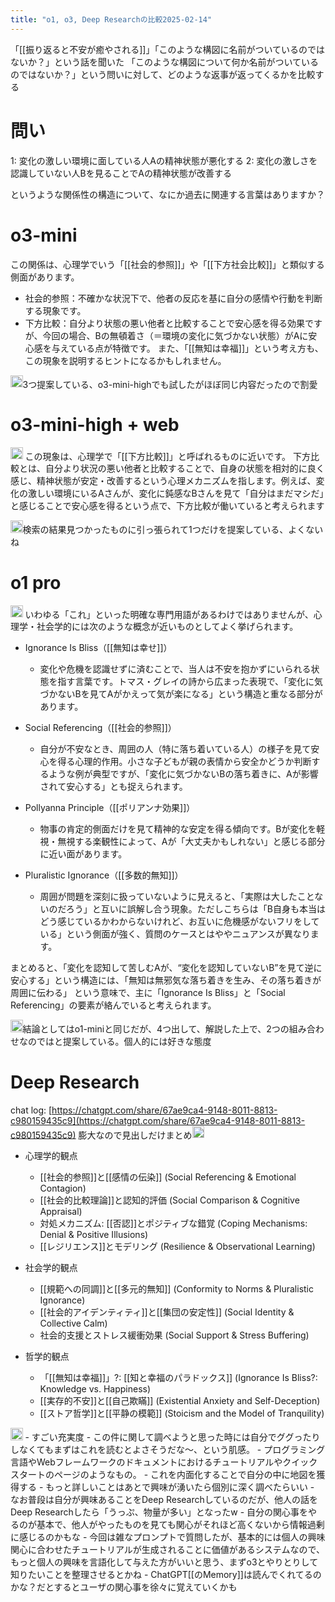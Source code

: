 ```yaml
---
title: "o1, o3, Deep Researchの比較2025-02-14"
---
```


「[[振り返ると不安が癒やされる]]」「このような構図に名前がついているのではないか？」という話を聞いた
「このような構図について何か名前がついているのではないか？」という問いに対して、どのような返事が返ってくるかを比較する

# 問い
1: 変化の激しい環境に面している人Aの精神状態が悪化する
2: 変化の激しさを認識していない人Bを見ることでAの精神状態が改善する

というような関係性の構造について、なにか過去に関連する言葉はありますか？

# o3-mini
この関係は、心理学でいう「[[社会的参照]]」や「[[下方社会比較]]」と類似する側面があります。
- 社会的参照：不確かな状況下で、他者の反応を基に自分の感情や行動を判断する現象です。
- 下方比較：自分より状態の悪い他者と比較することで安心感を得る効果ですが、今回の場合、Bの無頓着さ（＝環境の変化に気づかない状態）がAに安心感を与えている点が特徴です。
また、「[[無知は幸福]]」という考え方も、この現象を説明するヒントになるかもしれません。

<img src='https://scrapbox.io/api/pages/nishio/nishio/icon' alt='nishio.icon' height="19.5"/>3つ提案している、o3-mini-highでも試したがほぼ同じ内容だったので割愛

# o3-mini-high + web
<img src='https://scrapbox.io/api/pages/nishio/o3/icon' alt='o3.icon' height="19.5"/>
この現象は、心理学で「[[下方比較]]」と呼ばれるものに近いです。
下方比較とは、自分より状況の悪い他者と比較することで、自身の状態を相対的に良く感じ、精神状態が安定・改善するという心理メカニズムを指します。例えば、変化の激しい環境にいるAさんが、変化に鈍感なBさんを見て「自分はまだマシだ」と感じることで安心感を得るという点で、下方比較が働いていると考えられます

<img src='https://scrapbox.io/api/pages/nishio/nishio/icon' alt='nishio.icon' height="19.5"/>検索の結果見つかったものに引っ張られて1つだけを提案している、よくないね

# o1 pro
<img src='https://scrapbox.io/api/pages/nishio/o1 Pro/icon' alt='o1 Pro.icon' height="19.5"/>
いわゆる「これ」といった明確な専門用語があるわけではありませんが、心理学・社会学的には次のような概念が近いものとしてよく挙げられます。

- Ignorance Is Bliss（[[無知は幸せ]]）
    - 変化や危機を認識せずに済むことで、当人は不安を抱かずにいられる状態を指す言葉です。トマス・グレイの詩から広まった表現で、「変化に気づかないBを見てAがかえって気が楽になる」という構造と重なる部分があります。

- Social Referencing（[[社会的参照]]）
    - 自分が不安なとき、周囲の人（特に落ち着いている人）の様子を見て安心を得る心理的作用。小さな子どもが親の表情から安全かどうか判断するような例が典型ですが、「変化に気づかないBの落ち着きに、Aが影響されて安心する」とも捉えられます。

- Pollyanna Principle（[[ポリアンナ効果]]）
    - 物事の肯定的側面だけを見て精神的な安定を得る傾向です。Bが変化を軽視・無視する楽観性によって、Aが「大丈夫かもしれない」と感じる部分に近い面があります。

- Pluralistic Ignorance（[[多数的無知]]）
    - 周囲が問題を深刻に扱っていないように見えると、「実際は大したことないのだろう」と互いに誤解し合う現象。ただしこちらは「B自身も本当はどう感じているかわからないけれど、お互いに危機感がないフリをしている」という側面が強く、質問のケースとはややニュアンスが異なります。

まとめると、「変化を認知して苦しむAが、“変化を認知していないB”を見て逆に安心する」という構造には、「無知は無邪気な落ち着きを生み、その落ち着きが周囲に伝わる」 という意味で、主に「Ignorance Is Bliss」と「Social Referencing」の要素が絡んでいると考えられます。

<img src='https://scrapbox.io/api/pages/nishio/nishio/icon' alt='nishio.icon' height="19.5"/>結論としてはo1-miniと同じだが、4つ出して、解説した上で、2つの組み合わせなのではと提案している。個人的には好きな態度

# Deep Research
chat log: [https://chatgpt.com/share/67ae9ca4-9148-8011-8813-c980159435c9](https://chatgpt.com/share/67ae9ca4-9148-8011-8813-c980159435c9)
膨大なので見出しだけまとめ<img src='https://scrapbox.io/api/pages/nishio/nishio/icon' alt='nishio.icon' height="19.5"/>
- 心理学的観点
    - [[社会的参照]]と[[感情の伝染]] (Social Referencing & Emotional Contagion)
    - [[社会的比較理論]]と認知的評価 (Social Comparison & Cognitive Appraisal)
    - 対処メカニズム: [[否認]]とポジティブな錯覚 (Coping Mechanisms: Denial & Positive Illusions)
    - [[レジリエンス]]とモデリング (Resilience & Observational Learning)

- 社会学的観点
    - [[規範への同調]]と[[多元的無知]] (Conformity to Norms & Pluralistic Ignorance)
    - [[社会的アイデンティティ]]と[[集団の安定性]] (Social Identity & Collective Calm)
    - 社会的支援とストレス緩衝効果 (Social Support & Stress Buffering)

- 哲学的観点
    - 「[[無知は幸福]]」?: [[知と幸福のパラドックス]] (Ignorance Is Bliss?: Knowledge vs. Happiness)
    - [[実存的不安]]と[[自己欺瞞]] (Existential Anxiety and Self-Deception)
    - [[ストア哲学]]と[[平静の模範]] (Stoicism and the Model of Tranquility)

<img src='https://scrapbox.io/api/pages/nishio/nishio/icon' alt='nishio.icon' height="19.5"/>
- すごい充実度
- この件に関して調べようと思った時には自分でググったりしなくてもまずはこれを読むとよさそうだな〜、という肌感。
- プログラミング言語やWebフレームワークのドキュメントにおけるチュートリアルやクイックスタートのページのようなもの。
    - これを内面化することで自分の中に地図を獲得する
    - もっと詳しいことはあとで興味が湧いたら個別に深く調べたらいい
- なお普段は自分が興味あることをDeep Researchしているのだが、他人の話をDeep Researchしたら「うっぷ、物量が多い」となったw
    - 自分の関心事をやるのが基本で、他人がやったものを見ても関心がそれほど高くないから情報過剰に感じるのかもな
    - 今回は雑なプロンプトで質問したが、基本的には個人の興味関心に合わせたチュートリアルが生成されることに価値があるシステムなので、もっと個人の興味を言語化して与えた方がいいと思う、まずo3とやりとりして知りたいことを整理させるとかね
    - ChatGPT[[のMemory]]は読んでくれてるのかな？だとするとユーザの関心事を徐々に覚えていくかも
